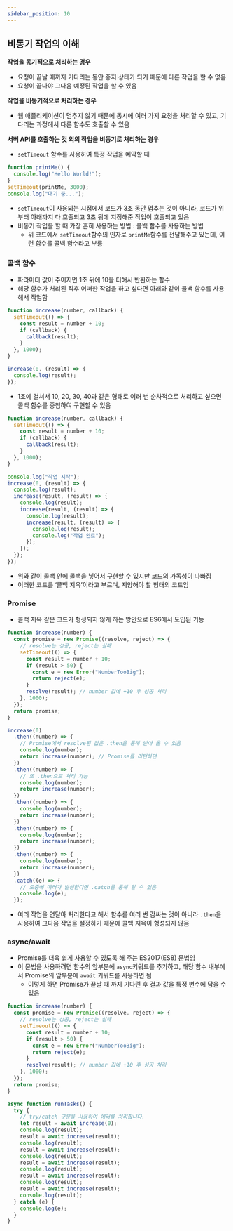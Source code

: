 ```yaml
---
sidebar_position: 10
---
```


## 비동기 작업의 이해

**작업을 동기적으로 처리하는 경우**

- 요청이 끝날 때까지 기다리는 동안 중지 상태가 되기 때문에 다른 작업을 할 수 없음
- 요청이 끝나야 그다음 예정된 작업을 할 수 있음

**작업을 비동기적으로 처리하는 경우**

- 웹 애플리케이션이 멈추지 않기 때문에 동시에 여러 가지 요청을 처리할 수 있고, 기다리는 과정에서 다른 함수도 호출할 수 있음

**서버 API를 호출하는 것 외의 작업을 비동기로 처리하는 경우**

- `setTimeout` 함수를 사용하여 특정 작업을 예약할 때

```jsx
function printMe() {
  console.log("Hello World!");
}
setTimeout(printMe, 3000);
console.log("대기 중...");
```

- `setTimeout`이 사용되는 시점에서 코드가 3초 동안 멈추는 것이 아니라, 코드가 위부터 아래까지 다 호출되고 3초 뒤에 지정해준 작업이 호출되고 있음
- 비동기 작업을 할 때 가장 흔히 사용하는 방법 : 콜백 함수를 사용하는 방법
  - 위 코드에서 `setTimeout`함수의 인자로 `printMe`함수를 전달해주고 있는데, 이런 함수를 콜백 함수라고 부름

### 콜백 함수

- 파라미터 값이 주어지면 1초 뒤에 10을 더해서 반환하는 함수
- 해당 함수가 처리된 직후 어떠한 작업을 하고 싶다면 아래와 같이 콜백 함수를 사용해서 작업함

```jsx
function increase(number, callback) {
  setTimeout(() => {
    const result = number + 10;
    if (callback) {
      callback(result);
    }
  }, 1000);
}

increase(0, (result) => {
  console.log(result);
});
```

- 1초에 걸쳐서 10, 20, 30, 40과 같은 형태로 여러 번 순차적으로 처리하고 싶으면 콜백 함수를 중첩하여 구현할 수 있음

```jsx
function increase(number, callback) {
  setTimeout(() => {
    const result = number + 10;
    if (callback) {
      callback(result);
    }
  }, 1000);
}

console.log("작업 시작");
increase(0, (result) => {
  console.log(result);
  increase(result, (result) => {
    console.log(result);
    increase(result, (result) => {
      console.log(result);
      increase(result, (result) => {
        console.log(result);
        console.log("작업 완료");
      });
    });
  });
});
```

- 위와 같이 콜백 안에 콜백을 넣어서 구현할 수 있지만 코드의 가독성이 나빠짐
- 이러한 코드를 ‘콜백 지옥’이라고 부르며, 지양해야 할 형태의 코드임

### Promise

- 콜백 지옥 같은 코드가 형성되지 않게 하는 방안으로 ES6에서 도입된 기능

```jsx
function increase(number) {
  const promise = new Promise((resolve, reject) => {
    // resolve는 성공, reject는 실패
    setTimeout(() => {
      const result = number + 10;
      if (result > 50) {
        const e = new Error("NumberTooBig");
        return reject(e);
      }
      resolve(result); // number 값에 +10 후 성공 처리
    }, 1000);
  });
  return promise;
}

increase(0)
  .then((number) => {
    // Promise에서 resolve된 값은 .then을 통해 받아 올 수 있음
    console.log(number);
    return increase(number); // Promise를 리턴하면
  })
  .then((number) => {
    // 또 .then으로 처리 가능
    console.log(number);
    return increase(number);
  })
  .then((number) => {
    console.log(number);
    return increase(number);
  })
  .then((number) => {
    console.log(number);
    return increase(number);
  })
  .then((number) => {
    console.log(number);
    return increase(number);
  })
  .catch((e) => {
    // 도중에 에러가 발생한다면 .catch를 통해 알 수 있음
    console.log(e);
  });
```

- 여러 작업을 연달아 처리한다고 해서 함수를 여러 번 감싸는 것이 아니라 `.then`을 사용하여 그다음 작업을 설정하기 때문에 콜백 지옥이 형성되지 않음

### async/await

- Promise를 더욱 쉽게 사용할 수 있도록 해 주는 ES2017(ES8) 문법임
- 이 문법을 사용하려면 함수의 앞부분에 `async`키워드를 추가하고, 해당 함수 내부에서 Promise의 앞부분에 `await` 키워드를 사용하면 됨
  - 이렇게 하면 Promise가 끝날 때 까지 기다린 후 결과 값을 특정 변수에 담을 수 있음

```jsx
function increase(number) {
  const promise = new Promise((resolve, reject) => {
    // resolve는 성공, reject는 실패
    setTimeout(() => {
      const result = number + 10;
      if (result > 50) {
        const e = new Error("NumberTooBig");
        return reject(e);
      }
      resolve(result); // number 값에 +10 후 성공 처리
    }, 1000);
  });
  return promise;
}

async function runTasks() {
  try {
    // try/catch 구문을 사용하여 에러를 처리합니다.
    let result = await increase(0);
    console.log(result);
    result = await increase(result);
    console.log(result);
    result = await increase(result);
    console.log(result);
    result = await increase(result);
    console.log(result);
    result = await increase(result);
    console.log(result);
    result = await increase(result);
    console.log(result);
  } catch (e) {
    console.log(e);
  }
}
```
